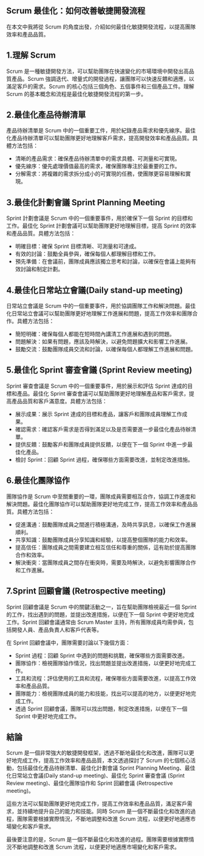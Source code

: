 ## Scrum 最佳化：如何改善敏捷開發流程

在本文中我將從 Scrum 的角度出發，介紹如何最佳化敏捷開發流程，以提高團隊效率和產品品質。

## 1.理解 Scrum

Scrum 是一種敏捷開發方法，可以幫助團隊在快速變化的市場環境中開發出高品質產品。Scrum 強調迭代、增量式的開發過程，讓團隊可以快速反饋和適應，以滿足客戶的需求。Scrum 的核心包括三個角色、五個事件和三個產品工件。理解 Scrum 的基本概念和流程是最佳化敏捷開發流程的第一步。


## 2.最佳化產品待辦清單

產品待辦清單是 Scrum 中的一個重要工件，用於紀錄產品需求和優先線序。最佳化產品待辦清單可以幫助團隊更好地理解客戶需求，提高開發效率和產品品質。具體方法包括：

*   清晰的產品需求：確保產品待辦清單中的需求具體、可測量和可實現。
*   優先線序：優先處理價值最高的需求，確保團隊專注於最重要的工作。
*   分解需求：將複雜的需求拆分成小的可實現的任務，使團隊更容易理解和實現。

## 3.最佳化計劃會議 Sprint Planning Meeting

Sprint 計劃會議是 Scrum 中的一個重要事件，用於確保下一個 Sprint 的目標和工作。最佳化 Sprint 計劃會議可以幫助團隊更好地理解目標，提高 Sprint 的效率和產品品質。具體方法包括：

*   明確目標：確保 Sprint 目標清晰、可測量和可達成。
*   有效的討論：鼓勵全員參與，確保每個人都理解目標和工作。
*   預先準備：在會議前，團隊成員應該獨立思考和討論，以確保在會議上能夠有效討論和制定計劃。

## 4.最佳化日常站立會議(Daily stand-up meeting)

日常站立會議是 Scrum 中的一個重要事件，用於協調團隊工作和解決問題。最佳化日常站立會議可以幫助團隊更好地理解工作進展和問題，提高工作效率和團隊合作。具體方法包括：

*   簡短明確：確保每個人都能在短時間內講清工作進展和遇到的問題。
*   問題解決：如果有問題，應該及時解決，以避免問題擴大和影響工作進展。
*   鼓勵交流：鼓勵團隊成員交流和討論，以確保每個人都理解工作進展和問題。


## 5.最佳化 Sprint 審查會議 (Sprint Review meeting)

Sprint 審查會議是 Scrum 中的一個重要事件，用於展示和評估 Sprint 達成的目標和產品。最佳化 Sprint 審查會議可以幫助團隊更好地理解產品和客戶需求，提高產品品質和客戶滿意度。具體方法包括：

*   展示成果：展示 Sprint 達成的目標和產品，讓客戶和團隊成員理解工作成果。
*   確認需求：確認客戶需求是否得到滿足以及是否需要進一步最佳化產品待辦清單。
*   提供反饋：鼓勵客戶和團隊成員提供反饋，以便在下一個 Sprint 中進一步最佳化產品。
*   檢討 Sprint：回顧 Sprint 過程，確保哪些方面需要改進，並制定改進措施。

## 6.最佳化團隊協作

團隊協作是 Scrum 中至關重要的一環，團隊成員需要相互合作，協調工作進度和解決問題。最佳化團隊協作可以幫助團隊更好地完成工作，提高工作效率和產品品質。具體方法包括：

*   促進溝通：鼓勵團隊成員之間進行積極溝通，及時共享訊息，以確保工作進展順利。
*   共享知識：鼓勵團隊成員分享知識和經驗，以提高整個團隊的能力和效率。
*   提高信任：團隊成員之間需要建立相互信任和尊重的關係，這有助於提高團隊合作和效率。
*   解決衝突：當團隊成員之間存在衝突時，需要及時解決，以避免影響團隊合作和工作進展。

## 7.Sprint 回顧會議 (Retrospective meeting)

Sprint 回顧會議是 Scrum 中的關鍵活動之一，旨在幫助團隊檢視最近一個 Sprint 的工作，找出遇到的問題，並提出改進措施，以便在下一個 Sprint 中更好地完成工作。Sprint 回顧會議通常由 Scrum Master 主持，所有團隊成員均需參與，包括開發人員、產品負責人和客戶代表等。

在 Sprint 回顧會議中，團隊需要討論以下幾個方面：

*   Sprint 過程：回顧 Sprint 中遇到的問題和挑戰，確保哪些方面需要改進。
*   團隊協作：檢視團隊協作情況，找出問題並提出改進措施，以便更好地完成工作。
*   工具和流程：評估使用的工具和流程，確保哪些方面需要改進，以提高工作效率和產品品質。
*   團隊能力：檢視團隊成員的能力和技能，找出可以提高的地方，以便更好地完成工作。
*   透過 Sprint 回顧會議，團隊可以找出問題，制定改進措施，以便在下一個 Sprint 中更好地完成工作。


## 結論

Scrum 是一個非常強大的敏捷開發框架，透過不斷地最佳化和改進，團隊可以更好地完成工作，提高工作效率和產品品質，本文透過探討了 Scrum 的七個核心活動，包括最佳化產品待辦清單、最佳化計劃會議 Sprint Planning Meeting、最佳化日常站立會議(Daily stand-up meeting)、最佳化 Sprint 審查會議 (Sprint Review meeting)、最佳化團隊協作和 Sprint 回顧會議 (Retrospective meeting)。

這些方法可以幫助團隊更好地完成工作，提高工作效率和產品品質，滿足客戶需求，並持續地提升自己的能力和技能。同時 Scrum 是一個不斷最佳化和改進的過程，團隊需要根據實際情況，不斷地調整和改進 Scrum 流程，以便更好地適應市場變化和客戶需求。

最後要注意的是，Scrum 是一個不斷最佳化和改進的過程。團隊需要根據實際情況不斷地調整和改進 Scrum 流程，以便更好地適應市場變化和客戶需求。